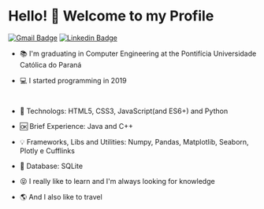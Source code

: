 # Hello! :wave: Welcome to my Profile

[![Gmail Badge](https://img.shields.io/badge/-Gmail-c14438?style=flat-square&logo=Gmail&logoColor=white&link=mailto:l.blauth00@gmail.com)](mailto:l.blauth00@gmail.com)           [![Linkedin Badge](https://img.shields.io/badge/-Linkedin-blue?style=flat-square&logo=Linkedin&logoColor=white&link=linkedin.com/in/leonardo-blauth-7b573a1ab)](linkedin.com/in/leonardo-blauth-7b573a1ab)

- :books: I'm graduating in Computer Engineering at the Pontifícia Universidade Católica do Paraná

- :computer: I started programming in 2019
#
- :sparkling_heart: Technologs: HTML5, CSS3, JavaScript(and ES6+) and Python

- :ok: Brief Experience: Java and C++

- :bulb: Frameworks, Libs and Utilities: Numpy, Pandas, Matplotlib, Seaborn, Plotly e
Cufflinks

- :closed_lock_with_key: Database: SQLite
- :stuck_out_tongue_closed_eyes: I really like to learn and I'm always looking for knowledge

- :earth_americas: And I also like to travel
